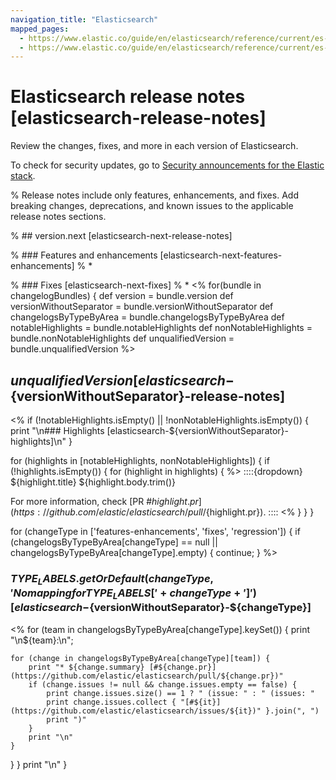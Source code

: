 ```yaml
---
navigation_title: "Elasticsearch"
mapped_pages:
  - https://www.elastic.co/guide/en/elasticsearch/reference/current/es-connectors-release-notes.html
  - https://www.elastic.co/guide/en/elasticsearch/reference/current/es-release-notes.html
---
```


# Elasticsearch release notes [elasticsearch-release-notes]

Review the changes, fixes, and more in each version of Elasticsearch.

To check for security updates, go to [Security announcements for the Elastic stack](https://discuss.elastic.co/c/announcements/security-announcements/31).

% Release notes include only features, enhancements, and fixes. Add breaking changes, deprecations, and known issues to the applicable release notes sections.

% ## version.next [elasticsearch-next-release-notes]

% ### Features and enhancements [elasticsearch-next-features-enhancements]
% *

% ### Fixes [elasticsearch-next-fixes]
% *
<%
for(bundle in changelogBundles) {
    def version = bundle.version
    def versionWithoutSeparator = bundle.versionWithoutSeparator
    def changelogsByTypeByArea = bundle.changelogsByTypeByArea
    def notableHighlights = bundle.notableHighlights
    def nonNotableHighlights = bundle.nonNotableHighlights
    def unqualifiedVersion = bundle.unqualifiedVersion
%>
## ${unqualifiedVersion} [elasticsearch-${versionWithoutSeparator}-release-notes]
<%
if (!notableHighlights.isEmpty() || !nonNotableHighlights.isEmpty()) {
    print "\n### Highlights [elasticsearch-${versionWithoutSeparator}-highlights]\n"
}

for (highlights in [notableHighlights, nonNotableHighlights]) {
  if (!highlights.isEmpty()) {
    for (highlight in highlights) { %>
::::{dropdown} ${highlight.title}
${highlight.body.trim()}

For more information, check [PR #${highlight.pr}](https://github.com/elastic/elasticsearch/pull/${highlight.pr}).
::::
<% }
  }
}

for (changeType in ['features-enhancements', 'fixes', 'regression']) {
    if (changelogsByTypeByArea[changeType] == null || changelogsByTypeByArea[changeType].empty) {
        continue;
    }
%>
### ${ TYPE_LABELS.getOrDefault(changeType, 'No mapping for TYPE_LABELS[' + changeType + ']') } [elasticsearch-${versionWithoutSeparator}-${changeType}]
<% for (team in changelogsByTypeByArea[changeType].keySet()) {
    print "\n${team}:\n";

    for (change in changelogsByTypeByArea[changeType][team]) {
        print "* ${change.summary} [#${change.pr}](https://github.com/elastic/elasticsearch/pull/${change.pr})"
        if (change.issues != null && change.issues.empty == false) {
            print change.issues.size() == 1 ? " (issue: " : " (issues: "
            print change.issues.collect { "[#${it}](https://github.com/elastic/elasticsearch/issues/${it})" }.join(", ")
            print ")"
        }
        print "\n"
    }
}
}
print "\n"
}

